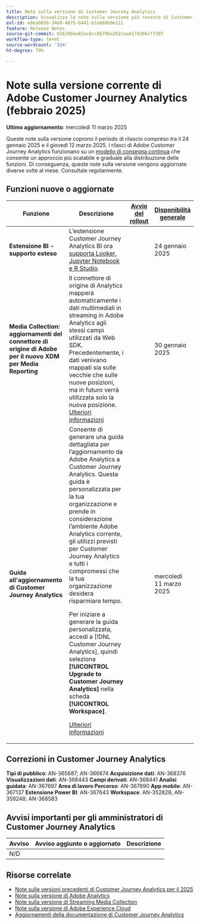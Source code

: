 ```yaml
---
title: Note sulla versione di Customer Journey Analytics
description: Visualizza le note sulla versione più recente di Customer Journey Analytics
exl-id: e8eab856-34e0-4875-b441-b1e680b9e111
feature: Release Notes
source-git-commit: 816208ae82ac8cc0b79ba2621aa4174306cf7397
workflow-type: tm+mt
source-wordcount: '324'
ht-degree: 79%

---
```


# Note sulla versione corrente di Adobe Customer Journey Analytics (febbraio 2025)

**Ultimo aggiornamento**: mercoledì 11 marzo 2025

Queste note sulla versione coprono il periodo di rilascio compreso tra il 24 gennaio 2025 e il giovedì 12 marzo 2025. I rilasci di Adobe Customer Journey Analytics funzionano su un [modello di consegna continua](releases.md) che consente un approccio più scalabile e graduale alla distribuzione delle funzioni. Di conseguenza, queste note sulla versione vengono aggiornate diverse volte al mese. Consultale regolarmente.

## Funzioni nuove o aggiornate

| Funzione | Descrizione | [Avvio del rollout](releases.md) | [Disponibilità generale](releases.md) |
| ----------- | ---------- | ------- | ---- |
| **Estensione BI - supporto esteso** | L’estensione Customer Journey Analytics BI ora [supporta Looker, Jupyter Notebook e R Studio](https://experienceleague.adobe.com/it/docs/analytics-platform/using/cja-usecases/data-views/bi-extension-usecases). |   | 24 gennaio 2025 |
| **Media Collection: aggiornamenti del connettore di origine di Adobe per il nuovo XDM per Media Reporting** | Il connettore di origine di Analytics mapperà automaticamente i dati multimediali in streaming in Adobe Analytics agli stessi campi utilizzati da Web SDK. Precedentemente, i dati venivano mappati sia sulle vecchie che sulle nuove posizioni, ma in futuro verrà utilizzata solo la nuova posizione. [Ulteriori informazioni](https://experienceleague.adobe.com/it/docs/analytics/implementation/aep-edge/xdm-var-mapping) |  | 30 gennaio 2025 |
| **Guida all&#39;aggiornamento di Customer Journey Analytics** | Consente di generare una guida dettagliata per l’aggiornamento da Adobe Analytics a Customer Journey Analytics. Questa guida è personalizzata per la tua organizzazione e prende in considerazione l’ambiente Adobe Analytics corrente, gli utilizzi previsti per Customer Journey Analytics e tutti i compromessi che la tua organizzazione desidera risparmiare tempo.<p>Per iniziare a generare la guida personalizzata, accedi a [!DNL Customer Journey Analytics], quindi seleziona **[!UICONTROL Upgrade to Customer Journey Analytics]** nella scheda **[!UICONTROL Workspace]**.<p>[Ulteriori informazioni](https://experienceleague.adobe.com/en/docs/analytics-platform/using/compare-aa-cja/upgrade-to-cja/cja-upgrade-recommendations#recommended-upgrade-steps-for-most-organizations) |  | mercoledì 11 marzo 2025 |


## Correzioni in Customer Journey Analytics

**Tipi di pubblico**: AN-365687; AN-366674
**Acquisizione dati**: AN-368376
**Visualizzazioni dati**: AN-368443
**Campi derivati**: AN-368441
**Analisi guidata**: AN-367697
**Area di lavoro Percorso**: AN-367890
**App mobile**: AN-367137
**Estensione Power BI**: AN-367643
**Workspace**: AN-352828; AN-359248; AN-368583


## Avvisi importanti per gli amministratori di Customer Journey Analytics

| Avviso | Avviso aggiunto o aggiornato | Descrizione |
| --- | --- | --- |
| N/D | | |

## Risorse correlate

* [Note sulle versioni precedenti di Customer Journey Analytics per il 2025](/help/release-notes/2025.md)
* [Note sulla versione di Adobe Analytics](https://experienceleague.adobe.com/docs/analytics/release-notes/latest.html?lang=it)
* [Note sulla versione di Streaming Media Collection](https://experienceleague.adobe.com/docs/media-analytics/using/additional-resources/release-notes.html?lang=it)
* [Note sulla versione di Adobe Experience Cloud](https://experienceleague.adobe.com/docs/release-notes/experience-cloud/current.html?lang=it)
* [Aggiornamenti della documentazione di Customer Journey Analytics](/help/release-notes/doc-changes.md)
